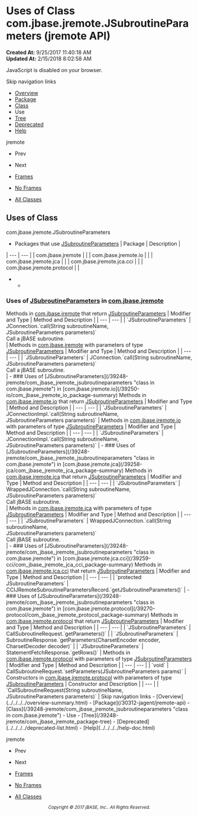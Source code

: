 # Uses of Class com.jbase.jremote.JSubroutineParameters (jremote   API)

**Created At:** 9/25/2017 11:40:18 AM  
**Updated At:** 2/15/2018 8:02:58 AM  

<script type="text/javascript"><!--
    try {
        if (location.href.indexOf('is-external=true') == -1) {
            parent.document.title="Uses of Class com.jbase.jremote.JSubroutineParameters (jremote   API)";
        }
    }
    catch(err) {
    }
//--></script><noscript><div>JavaScript is disabled on your browser.</div></noscript><!-- ========= START OF TOP NAVBAR ======= -->
<!--   -->
Skip navigation links
<!--   -->
- [Overview](../../../../overview-summary.html)
- [Package](/30312-jagent/jremote-api)
- [Class](/39248-jremote/com_jbase_jremote_jsubroutineparameters "class in com.jbase.jremote")
- Use
- [Tree](/39248-jremote/com_jbase_jremote_package-tree)
- [Deprecated](../../../../deprecated-list.html)
- [Help](../../../../help-doc.html)


jremote <br>

- Prev
- Next


- [Frames](../../../../index.html?com/jbase/jremote/class-use//39249-class-use/com_jbase_jremote_class-use_JSubroutineParameters)
- [No Frames](/39249-class-use/com_jbase_jremote_class-use_JSubroutineParameters)


- [All Classes](../../../../allclasses-noframe.html)


<script type="text/javascript"><!--
  allClassesLink = document.getElementById("allclasses_navbar_top");
  if(window==top) {
    allClassesLink.style.display = "block";
  }
  else {
    allClassesLink.style.display = "none";
  }
  //--></script>
<!--   -->
<!-- ========= END OF TOP NAVBAR ========= -->
## Uses of Class
com.jbase.jremote.JSubroutineParameters

- <caption><span>Packages that use <a href="/39248-jremote/com_jbase_jremote_jsubroutineparameters" title="class in com.jbase.jremote">JSubroutineParameters</a></span><span class="tabEnd"> </span></caption>| Package | Description |
| --- | --- |
| com.jbase.jremote |   |
| com.jbase.jremote.io |   |
| com.jbase.jremote.jca |   |
| com.jbase.jremote.jca.cci |   |
| com.jbase.jremote.protocol |   |
- - <!--   -->
### Uses of [JSubroutineParameters](/39248-jremote/com_jbase_jremote_jsubroutineparameters "class in com.jbase.jremote") in [com.jbase.jremote](/30312-jagent/jremote-api)


<caption><span>Methods in <a href="/30312-jagent/jremote-api">com.jbase.jremote</a> that return <a href="/39248-jremote/com_jbase_jremote_jsubroutineparameters" title="class in com.jbase.jremote">JSubroutineParameters</a></span><span class="tabEnd"> </span></caption>| Modifier and Type | Method and Description |
| --- | --- |
| `JSubroutineParameters` | JConnection.`call(String subroutineName,<br>    JSubroutineParameters parameters)`<br>Call a jBASE subroutine.<br> |



<caption><span>Methods in <a href="/30312-jagent/jremote-api">com.jbase.jremote</a> with parameters of type <a href="/39248-jremote/com_jbase_jremote_jsubroutineparameters" title="class in com.jbase.jremote">JSubroutineParameters</a></span><span class="tabEnd"> </span></caption>| Modifier and Type | Method and Description |
| --- | --- |
| `JSubroutineParameters` | JConnection.`call(String subroutineName,<br>    JSubroutineParameters parameters)`<br>Call a jBASE subroutine.<br> |
    - <!--   -->
### Uses of [JSubroutineParameters](/39248-jremote/com_jbase_jremote_jsubroutineparameters "class in com.jbase.jremote") in [com.jbase.jremote.io](/39250-io/com_jbase_jremote_io_package-summary)


<caption><span>Methods in <a href="/39250-io/com_jbase_jremote_io_package-summary">com.jbase.jremote.io</a> that return <a href="/39248-jremote/com_jbase_jremote_jsubroutineparameters" title="class in com.jbase.jremote">JSubroutineParameters</a></span><span class="tabEnd"> </span></caption>| Modifier and Type | Method and Description |
| --- | --- |
| `JSubroutineParameters` | JConnectionImpl.`call(String subroutineName,<br>    JSubroutineParameters parameters)`  |



<caption><span>Methods in <a href="/39250-io/com_jbase_jremote_io_package-summary">com.jbase.jremote.io</a> with parameters of type <a href="/39248-jremote/com_jbase_jremote_jsubroutineparameters" title="class in com.jbase.jremote">JSubroutineParameters</a></span><span class="tabEnd"> </span></caption>| Modifier and Type | Method and Description |
| --- | --- |
| `JSubroutineParameters` | JConnectionImpl.`call(String subroutineName,<br>    JSubroutineParameters parameters)`  |
    - <!--   -->
### Uses of [JSubroutineParameters](/39248-jremote/com_jbase_jremote_jsubroutineparameters "class in com.jbase.jremote") in [com.jbase.jremote.jca](/39258-jca/com_jbase_jremote_jca_package-summary)


<caption><span>Methods in <a href="/39258-jca/com_jbase_jremote_jca_package-summary">com.jbase.jremote.jca</a> that return <a href="/39248-jremote/com_jbase_jremote_jsubroutineparameters" title="class in com.jbase.jremote">JSubroutineParameters</a></span><span class="tabEnd"> </span></caption>| Modifier and Type | Method and Description |
| --- | --- |
| `JSubroutineParameters` | WrappedJConnection.`call(String subroutineName,<br>    JSubroutineParameters parameters)`<br>Call jBASE subroutine.<br> |



<caption><span>Methods in <a href="/39258-jca/com_jbase_jremote_jca_package-summary">com.jbase.jremote.jca</a> with parameters of type <a href="/39248-jremote/com_jbase_jremote_jsubroutineparameters" title="class in com.jbase.jremote">JSubroutineParameters</a></span><span class="tabEnd"> </span></caption>| Modifier and Type | Method and Description |
| --- | --- |
| `JSubroutineParameters` | WrappedJConnection.`call(String subroutineName,<br>    JSubroutineParameters parameters)`<br>Call jBASE subroutine.<br> |
    - <!--   -->
### Uses of [JSubroutineParameters](/39248-jremote/com_jbase_jremote_jsubroutineparameters "class in com.jbase.jremote") in [com.jbase.jremote.jca.cci](/39259-cci/com_jbase_jremote_jca_cci_package-summary)


<caption><span>Methods in <a href="/39259-cci/com_jbase_jremote_jca_cci_package-summary">com.jbase.jremote.jca.cci</a> that return <a href="/39248-jremote/com_jbase_jremote_jsubroutineparameters" title="class in com.jbase.jremote">JSubroutineParameters</a></span><span class="tabEnd"> </span></caption>| Modifier and Type | Method and Description |
| --- | --- |
| `protected JSubroutineParameters` | CCIJRemoteSubroutineParametersRecord.`getJSubroutineParameters()`  |
    - <!--   -->
### Uses of [JSubroutineParameters](/39248-jremote/com_jbase_jremote_jsubroutineparameters "class in com.jbase.jremote") in [com.jbase.jremote.protocol](/39270-protocol/com_jbase_jremote_protocol_package-summary)


<caption><span>Methods in <a href="/39270-protocol/com_jbase_jremote_protocol_package-summary">com.jbase.jremote.protocol</a> that return <a href="/39248-jremote/com_jbase_jremote_jsubroutineparameters" title="class in com.jbase.jremote">JSubroutineParameters</a></span><span class="tabEnd"> </span></caption>| Modifier and Type | Method and Description |
| --- | --- |
| `JSubroutineParameters` | CallSubroutineRequest.`getParameters()`  |
| `JSubroutineParameters` | SubroutineResponse.`getParameters(CharsetEncoder encoder,<br>             CharsetDecoder decoder)`  |
| `JSubroutineParameters` | StatementFetchResponse.`getRows()`  |



<caption><span>Methods in <a href="/39270-protocol/com_jbase_jremote_protocol_package-summary">com.jbase.jremote.protocol</a> with parameters of type <a href="/39248-jremote/com_jbase_jremote_jsubroutineparameters" title="class in com.jbase.jremote">JSubroutineParameters</a></span><span class="tabEnd"> </span></caption>| Modifier and Type | Method and Description |
| --- | --- |
| `void` | CallSubroutineRequest.`setParameters(JSubroutineParameters params)`  |



<caption><span>Constructors in <a href="/39270-protocol/com_jbase_jremote_protocol_package-summary">com.jbase.jremote.protocol</a> with parameters of type <a href="/39248-jremote/com_jbase_jremote_jsubroutineparameters" title="class in com.jbase.jremote">JSubroutineParameters</a></span><span class="tabEnd"> </span></caption>| Constructor and Description |
| --- |
| `CallSubroutineRequest(String subroutineName,<br>                     JSubroutineParameters parameters)`  |
<!-- ======= START OF BOTTOM NAVBAR ====== -->
<!--   -->
Skip navigation links
<!--   -->
- [Overview](../../../../overview-summary.html)
- [Package](/30312-jagent/jremote-api)
- [Class](/39248-jremote/com_jbase_jremote_jsubroutineparameters "class in com.jbase.jremote")
- Use
- [Tree](/39248-jremote/com_jbase_jremote_package-tree)
- [Deprecated](../../../../deprecated-list.html)
- [Help](../../../../help-doc.html)


jremote <br>

- Prev
- Next


- [Frames](../../../../index.html?com/jbase/jremote/class-use//39249-class-use/com_jbase_jremote_class-use_JSubroutineParameters)
- [No Frames](/39249-class-use/com_jbase_jremote_class-use_JSubroutineParameters)


- [All Classes](../../../../allclasses-noframe.html)


<script type="text/javascript"><!--
  allClassesLink = document.getElementById("allclasses_navbar_bottom");
  if(window==top) {
    allClassesLink.style.display = "block";
  }
  else {
    allClassesLink.style.display = "none";
  }
  //--></script>
<!--   -->
<!-- ======== END OF BOTTOM NAVBAR ======= -->
<small>			<center>			<i>Copyright © 2017 jBASE, Inc.. All Rights Reserved.</i>		</center></small>
